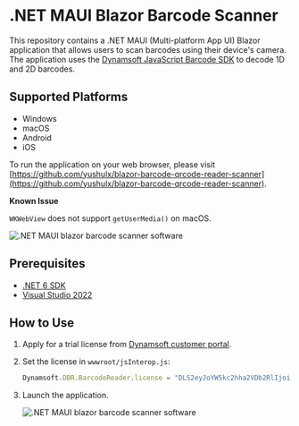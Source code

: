 # .NET MAUI Blazor Barcode Scanner
This repository contains a .NET MAUI (Multi-platform App UI) Blazor application that allows users to scan barcodes using their device's camera. The application uses the [Dynamsoft JavaScript Barcode SDK](https://www.npmjs.com/package/dynamsoft-javascript-barcode) to decode 1D and 2D barcodes.

## Supported Platforms
- Windows
- macOS
- Android
- iOS

To run the application on your web browser, please visit [https://github.com/yushulx/blazor-barcode-qrcode-reader-scanner](https://github.com/yushulx/blazor-barcode-qrcode-reader-scanner). 

**Known Issue**

`WKWebView` does not support `getUserMedia()` on macOS.

![.NET MAUI blazor barcode scanner software](https://www.dynamsoft.com/codepool/img/2023/04/maui-macos-webview-camera-error.png)

## Prerequisites

- [.NET 6 SDK](https://dotnet.microsoft.com/en-us/download/dotnet/6.0)
- [Visual Studio 2022](https://visualstudio.microsoft.com/downloads/)

## How to Use
1. Apply for a trial license from [Dynamsoft customer portal](https://www.dynamsoft.com/customer/license/trialLicense?product=dbr&package=blazor).
2. Set the license in `wwwroot/jsInterop.js`:
    ```js
    Dynamsoft.DBR.BarcodeReader.license = "DLS2eyJoYW5kc2hha2VDb2RlIjoiMjAwMDAxLTE2NDk4Mjk3OTI2MzUiLCJvcmdhbml6YXRpb25JRCI6IjIwMDAwMSIsInNlc3Npb25QYXNzd29yZCI6IndTcGR6Vm05WDJrcEQ5YUoifQ==";
    ```
3. Launch the application.
    
    ![.NET MAUI blazor barcode scanner software](https://www.dynamsoft.com/codepool/img/2023/04/dotnet-maui-blazor-barcode-scanner.png)
